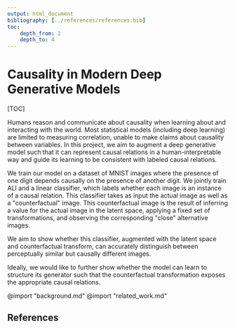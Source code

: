 ```yaml
---
output: html_document
bibliography: [../references/references.bib]
toc:
    depth_from: 2
    depth_to: 4
---
```


# Causality in Modern Deep Generative Models

[TOC]

Humans reason and communicate about causality when learning about and interacting with the world. Most statistical models (including deep learning) are limited to measuring correlation, unable to make claims about causality between variables. In this project, we aim to augment a deep generative model such that it can represent causal relations in a human-interpretable way and guide its learning to be consistent with labeled causal relations.

We train our model on a dataset of MNIST images where the presence of one digit depends causally on the presence of another digit. We jointly train ALI and a linear classifier, which labels whether each image is an instance of a causal relation. This classifier takes as input the actual image as well as a "counterfactual" image. This counterfactual image is the result of inferring a value for the actual image in the latent space, applying a fixed set of transformations, and observing the corresponding "close" alternative images.

We aim to show whether this classifier, augmented with the latent space and counterfactual transform, can accurately distinguish between perceptually similar but causally different images.

Ideally, we would like to further show whether the model can learn to structure its generator such that the counterfactual transformation exposes the appropriate causal relations.

@import "background.md"
@import "related_work.md"

## References
